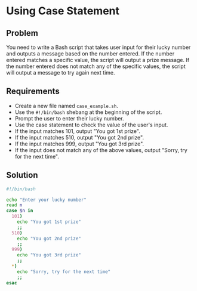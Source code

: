 # Using Case Statement

## Problem

You need to write a Bash script that takes user input for their lucky number and outputs a message based on the number entered. If the number entered matches a specific value, the script will output a prize message. If the number entered does not match any of the specific values, the script will output a message to try again next time.

## Requirements

- Create a new file named `case_example.sh`.
- Use the `#!/bin/bash` shebang at the beginning of the script.
- Prompt the user to enter their lucky number.
- Use the case statement to check the value of the user's input.
- If the input matches 101, output "You got 1st prize".
- If the input matches 510, output "You got 2nd prize".
- If the input matches 999, output "You got 3rd prize".
- If the input does not match any of the above values, output "Sorry, try for the next time".

## Solution

```bash
#!/bin/bash

echo "Enter your lucky number"
read n
case $n in
  101)
    echo "You got 1st prize"
    ;;
  510)
    echo "You got 2nd prize"
    ;;
  999)
    echo "You got 3rd prize"
    ;;
  *)
    echo "Sorry, try for the next time"
    ;;
esac
```
